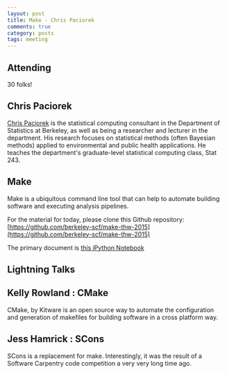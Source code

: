 ```yaml
---
layout: post
title: Make - Chris Paciorek
comments: true
category: posts
tags: meeting 
---
```



## Attending

30 folks!


## Chris Paciorek

[Chris Paciorek](http://www.stat.berkeley.edu/~paciorek) is the statistical computing consultant in the Department of Statistics at Berkeley, as well as being a researcher and lecturer in the department. His research focuses on statistical methods (often Bayesian methods) applied to environmental and public health applications. He teaches the department's graduate-level statistical computing class, Stat 243.

## Make

Make is a ubiquitous command line tool that can help to automate building 
software and executing analysis pipelines.

For the material for today, please clone this Github repository: [https://github.com/berkeley-scf/make-thw-2015](https://github.com/berkeley-scf/make-thw-2015)

The primary document is [this iPython Notebook](https://github.com/berkeley-scf/make-thw-2015/blob/master/workshop.ipynb)


## Lightning Talks 

## Kelly Rowland : CMake

CMake, by Kitware is an open source way to automate the configuration and 
generation of makefiles for building software in a cross platform way.

## Jess Hamrick : SCons

SCons is a replacement for make. Interestingly, it was the result of a Software 
Carpentry code competition a very very long time ago.
